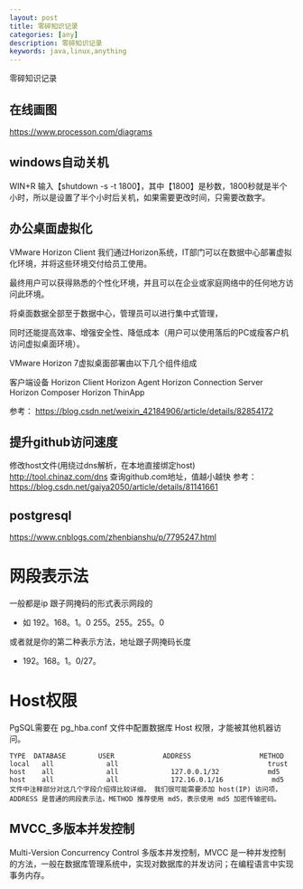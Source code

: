 ```yaml
---
layout: post
title: 零碎知识记录
categories: [any]
description: 零碎知识记录
keywords: java,linux,anything
---
```


零碎知识记录

## 在线画图 

https://www.processon.com/diagrams

## windows自动关机

WIN+R 输入【shutdown -s -t 1800】，其中【1800】是秒数，1800秒就是半个小时，所以是设置了半个小时后关机，如果需要更改时间，只需要改数字。

## 办公桌面虚拟化

VMware Horizon Client
我们通过Horizon系统，IT部门可以在数据中心部署虚拟化环境，并将这些环境交付给员工使用。

最终用户可以获得熟悉的个性化环境，并且可以在企业或家庭网络中的任何地方访问此环境。

将桌面数据全部至于数据中心，管理员可以进行集中式管理，

同时还能提高效率、增强安全性、降低成本（用户可以使用落后的PC或瘦客户机访问虚拟桌面环境）。

VMware Horizon 7虚拟桌面部署由以下几个组件组成

客户端设备
Horizon Client
Horizon Agent
Horizon Connection Server
Horizon Composer
Horizon ThinApp

参考： https://blog.csdn.net/weixin_42184906/article/details/82854172

## 提升github访问速度

修改host文件(用绕过dns解析，在本地直接绑定host)
http://tool.chinaz.com/dns  查询github.com地址，值越小越快
参考： https://blog.csdn.net/gaiya2050/article/details/81141661

## postgresql
https://www.cnblogs.com/zhenbianshu/p/7795247.html

# 网段表示法
一般都是ip 跟子网掩码的形式表示网段的
- 如 192。168。1。0 255。255。255。0

或者就是你的第二种表示方法，地址跟子网掩码长度
- 192。168。1。0/27。

# Host权限
PgSQL需要在 pg_hba.conf 文件中配置数据库 Host 权限，才能被其他机器访问。

```shell
TYPE  DATABASE        USER            ADDRESS                 METHOD
local   all             all                                     trust
host    all             all             127.0.0.1/32            md5
host    all             all             172.16.0.1/16            md5
文件中注释部分对这几个字段介绍得比较详细， 我们很可能需要添加 host(IP) 访问项， ADDRESS 是普通的网段表示法，METHOD 推荐使用 md5，表示使用 md5 加密传输密码。
```


## MVCC_多版本并发控制

Multi-Version Concurrency Control 多版本并发控制，MVCC 是一种并发控制的方法，一般在数据库管理系统中，实现对数据库的并发访问；在编程语言中实现事务内存。